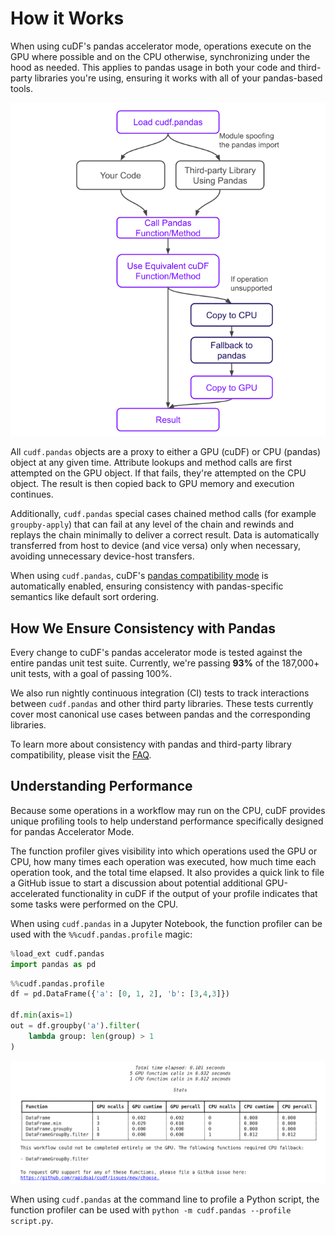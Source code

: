 # How it Works

When using cuDF's pandas accelerator mode, operations execute on the GPU where
possible and on the CPU otherwise, synchronizing under the hood as needed. This applies to pandas usage in both your code and third-party libraries you're using, ensuring it works with all of your pandas-based tools.

![cudf-pandas-execution-flow](../_static/cudf-pandas-execution-flow.png)


All `cudf.pandas` objects are a proxy to either a GPU (cuDF) or CPU (pandas)
object at any given time. Attribute lookups and method calls are first
attempted on the GPU object. If that fails, they're attempted on the CPU
object. The result is then copied back to GPU memory and execution continues.

Additionally, `cudf.pandas` special cases chained method calls (for
example `groupby-apply`) that can fail at any level of the chain and rewinds
and replays the chain minimally to deliver a correct result. Data is
automatically transferred from host to device (and vice versa) only when
necessary, avoiding unnecessary device-host transfers.

When using `cudf.pandas`, cuDF's [pandas compatibility
mode](https://docs.rapids.ai/api/cudf/stable/api_docs/options/#available-options)
is automatically enabled, ensuring consistency with pandas-specific
semantics like default sort ordering.

## How We Ensure Consistency with Pandas

Every change to cuDF's pandas accelerator mode is tested against the entire
pandas unit test suite. Currently, we're passing **93%** of the 187,000+ unit
tests, with a goal of passing 100%.



We also run nightly continuous integration (CI) tests to track interactions
between `cudf.pandas` and other third party libraries. These tests currently
cover most canonical use cases between pandas and the corresponding libraries.

To learn more about consistency with pandas and third-party library
compatibility, please visit the [FAQ](./faq.md).

## Understanding Performance

Because some operations in a workflow may run on the CPU, cuDF provides unique
profiling tools to help understand performance specifically designed for pandas
Accelerator Mode.

The function profiler gives visibility into which operations used the GPU or
CPU, how many times each operation was executed, how much time each operation
took, and the total time elapsed. It also provides a quick link to file a
GitHub issue to start a discussion about potential additional GPU-accelerated
functionality in cuDF if the output of your profile indicates that some tasks
were performed on the CPU.

When using `cudf.pandas` in a Jupyter Notebook, the function profiler can be used
with the `%%cudf.pandas.profile` magic:


```python
%load_ext cudf.pandas
import pandas as pd
```

```python
%%cudf.pandas.profile
df = pd.DataFrame({'a': [0, 1, 2], 'b': [3,4,3]})

df.min(axis=1)
out = df.groupby('a').filter(
    lambda group: len(group) > 1
)
```

![cudf-pandas-profile](../_static/cudf-pandas-profile.png)

When using `cudf.pandas` at the command line to profile a Python script, the
function profiler can be used with `python -m cudf.pandas --profile script.py`.
